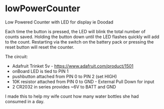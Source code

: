 # lowPowerCounter

Low Powered Counter with LED for display ie Doodad
 
 Each time the button is pressed, the LED will blink the total number of counts saved. Holding the button down until the LED flashes quickly will add to the count. Restarting via the switch on the battery pack or pressing the reset button will reset the counter.
 
 The circuit:
 * Adafruit Trinket 5v - https://www.adafruit.com/product/1501
 * onBoard LED is tied to PIN 1
 * pushbutton attached from PIN 0 to PIN 2 (set HIGH)
 * 10K resistor attached from PIN 0 to GND - External Pull Down for input
 * 2 CR2032 in series provides ~6V to BATT and GND
 
I made this to help my wife count how many water bottles she had consumed in a day.
